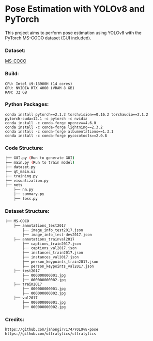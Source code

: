 # Pose Estimation with YOLOv8 and PyTorch

This project aims to perform pose estimation using YOLOv8 with the PyTorch MS-COCO dataset (GUI included).

### Dataset: 
[MS-COCO](https://cocodataset.org/#download)


### Build: 

	CPU: Intel i9-13900H (14 cores)
	GPU: NVIDIA RTX 4060 (VRAM 8 GB)
	RAM: 32 GB


### Python Packages:

	conda install pytorch==2.1.2 torchvision==0.16.2 torchaudio==2.1.2 pytorch-cuda=12.1 -c pytorch -c nvidia
	conda install -c conda-forge opencv==4.6.0
	conda install -c conda-forge lightning==2.3.2
	conda install -c conda-forge albumentations==1.3.1
	conda install -c conda-forge pycocotools==2.0.8

### Code Structure:
```bash
├── GUI.py (Run to generate GUI)
├── main.py (Run to train model)
├── dataset.py
├── qt_main.ui
├── training.py
├── visualization.py
├── nets
    ├── nn.py
    ├── summary.py
    ├── loss.py
```

### Dataset Structure:
```bash
├── MS-COCO
    ├── annotations_test2017
        ├── image_info_test2017.json
        ├── image_info_test-dev2017.json
    ├── annotations_trainval2017
        ├── captions_train2017.json
        ├── captions_val2017.json
        ├── instances_train2017.json
        ├── instances_val2017.json
        ├── person_keypoints_train2017.json
        ├── person_keypoints_val2017.json
    ├── test2017
        ├── 000000000001.jpg
        ├── 000000000002.jpg
    ├── train2017
        ├── 000000000001.jpg
        ├── 000000000002.jpg
    ├── val2017
        ├── 000000000001.jpg
        ├── 000000000002.jpg
```

### Credits:

	https://github.com/jahongir7174/YOLOv8-pose
	https://github.com/ultralytics/ultralytics


	
